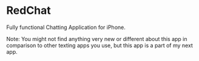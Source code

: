 # RedChat
Fully functional Chatting Application for iPhone. 

Note: You might not find anything very new or different about this app in comparison to other texting apps you use, but this app is a part of my next app. 
